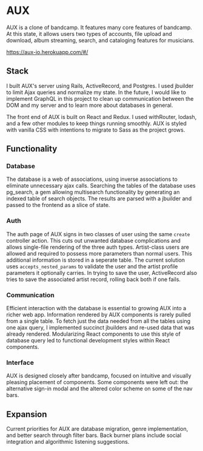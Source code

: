# AUX

  AUX is a clone of bandcamp. It features many core features of bandcamp. At this state, it allows users two types of accounts, file upload and download, album streaming, search, and cataloging features for musicians.

https://aux-io.herokuapp.com/#/

## Stack

  I built AUX's server using Rails, ActiveRecord, and Postgres. I used jbuilder to limit Ajax queries and normalize my state. In the future, I would like to implement GraphQL in this project to clean up communication between the DOM and my server and to learn more about databases in general.

 The front end of AUX is built on React and Redux. I used withRouter, lodash, and a few other modules to keep things running smoothly. AUX is styled with vanilla CSS with intentions to migrate to Sass as the project grows.

 ## Functionality


 ### Database

  The database is a web of associations, using inverse associations to eliminate unnecessary ajax calls. Searching the tables of the database uses pg_search, a gem allowing multisearch functionality by generating an indexed table of search objects. The results are parsed with a jbuilder and passed to the frontend as a slice of state.

 ### Auth

  The auth page of AUX signs in two classes of user using the same `create` controller action. This cuts out unwanted database complications and allows single-file rendering of the three auth types. Artist-class users are allowed and required to possess more parameters than normal users. This additional information is stored in a seperate table. The current solution uses `accepts_nested_params` to validate the user and the artist profile parameters it optionally carries. In trying to save the user, ActiveRecord also tries to save the associated artist record, rolling back both if one fails.

 ### Communication

  Efficient interaction with the database is essential to growing AUX into a richer web app. Information rendered by AUX components is rarely pulled from a single table. To fetch just the data needed from all the tables using one ajax query, I implemented succinct jbuilders and re-used data that was already rendered. Modularizing React components to use this style of database query led to functional development styles within React components.

### Interface

  AUX is designed closely after bandcamp, focused on intuitive and visually pleasing placement of components. Some components were left out: the alternative sign-in modal and the altered color scheme on some of the nav bars.

 ## Expansion

  Current priorities for AUX are database migration, genre implementation, and better search through filter bars. Back burner plans include social integration and algorithmic listening suggestions.
